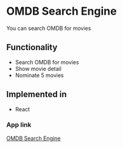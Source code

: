 # OMDB Search Engine

You can search OMDB for movies

## Functionality

- Search OMDB for movies
- Show movie detail
- Nominate 5 movies

## Implemented in

- React

### App link

[OMDB Search Engine](https://omdb-search-engine.vercel.app)
